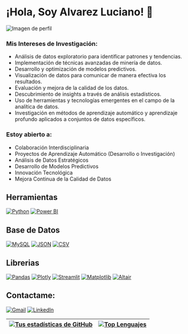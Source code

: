 # ¡Hola, Soy Alvarez Luciano! 👋
![Imagen de perfil](https://github.com/LUXI4NO/LUXI4NO/assets/140111840/d3d6787b-f862-41bb-9b5f-73f65cb4acb1)

### Mis Intereses de Investigación:
- Análisis de datos exploratorio para identificar patrones y tendencias.
- Implementación de técnicas avanzadas de minería de datos.
- Desarrollo y optimización de modelos predictivos.
- Visualización de datos para comunicar de manera efectiva los resultados.
- Evaluación y mejora de la calidad de los datos.
- Descubrimiento de insights a través de análisis estadísticos.
- Uso de herramientas y tecnologías emergentes en el campo de la analítica de datos.
- Investigación en métodos de aprendizaje automático y aprendizaje profundo aplicados a conjuntos de datos específicos.

### Estoy abierto a:

- Colaboración Interdisciplinaria
- Proyectos de Aprendizaje Automático (Desarrollo o Investigación)
- Análisis de Datos Estratégicos
- Desarrollo de Modelos Predictivos
- Innovación Tecnológica
- Mejora Continua de la Calidad de Datos

## Herramientas 
[![Python](https://img.shields.io/badge/Python-3776AB?style=for-the-badge&logo=python&logoColor=white)](https://www.python.org/)
[![Power BI](https://img.shields.io/badge/Power_BI-F2C811?style=for-the-badge&logo=power-bi&logoColor=black)](https://powerbi.microsoft.com/)

## Base de Datos
[![MySQL](https://img.shields.io/badge/MySQL-4479A1?style=for-the-badge&logo=mysql&logoColor=white)](https://www.mysql.com/)
[![JSON](https://img.shields.io/badge/JSON-000000?style=for-the-badge&logo=json&logoColor=white)](https://www.json.org/)
[![CSV](https://img.shields.io/badge/CSV-008080?style=for-the-badge&logo=csv&logoColor=white)](https://en.wikipedia.org/wiki/Comma-separated_values)

## Librerias
[![Pandas](https://img.shields.io/badge/Pandas-150458?style=for-the-badge&logo=pandas&logoColor=white)](https://pandas.pydata.org/)
[![Plotly](https://img.shields.io/badge/Plotly-239120?style=for-the-badge&logo=plotly&logoColor=white)](https://plotly.com/)
[![Streamlit](https://img.shields.io/badge/Streamlit-FF4F2E?style=for-the-badge&logo=streamlit&logoColor=white)](https://streamlit.io/)
[![Matplotlib](https://img.shields.io/badge/Matplotlib-3776AB?style=for-the-badge&logo=python&logoColor=white)](https://matplotlib.org/)
[![Altair](https://img.shields.io/badge/Altair-3366CC?style=for-the-badge&logo=vega-lite&logoColor=white)](https://altair-viz.github.io/)

## Contactame:
[![Gmail](https://img.shields.io/badge/Gmail-D14836?style=for-the-badge&logo=gmail&logoColor=white)](mailto:alvarezlucianoezequiel@gmail.com)
[![LinkedIn](https://img.shields.io/badge/LinkedIn-0A66C2?style=for-the-badge&logo=linkedin&logoColor=white)](https://www.linkedin.com/in/luciano-alvarez-332843285/)

| <a href="https://github.com/LUXI4NO/github-readme-stats"><img align="center" src="https://github-readme-stats.vercel.app/api?username=LUXI4NO&show_icons=true&theme=radical&hide_border=true" alt="Tus estadísticas de GitHub" /></a> | <a href="https://github.com/LUXI4NO/github-readme-stats"><img align="center" src="https://github-readme-stats.vercel.app/api/top-langs/?username=LUXI4NO&layout=compact&hide_border=true" alt="Top Lenguajes" /></a> |
| ------------- | ------------- |



<!--
**themlphdstudent/themlphdstudent** is a ✨ _special_ ✨ repository because its `README.md` (this file) appears on your GitHub profile.

Here are some ideas to get you started:

- 🔭 I’m currently working on ...
- 🌱 I’m currently learning ...
- 👯 I’m looking to collaborate on ...
- 🤔 I’m looking for help with ...
- 💬 Ask me about ...
- 📫 How to reach me: ...
- 😄 Pronouns: ...
- ⚡ Fun fact: ...
-->
